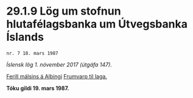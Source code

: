 # 29.1.9 Lög um stofnun hlutafélagsbanka um Útvegsbanka Íslands

`nr. 7 18. mars 1987`

_Íslensk lög 1. nóvember 2017 (útgáfa 147)._

[Ferill málsins á Alþingi](https://www.althingi.is/thingstorf/thingmalalistar-eftir-thingum/ferill/?ltg=109&mnr=359)
[Frumvarp til laga.](https://www.althingi.is/altext/109/s/pdf/0644.pdf)

**Tóku gildi 19. mars 1987.**

